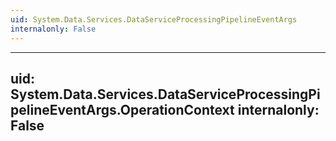 ```yaml
---
uid: System.Data.Services.DataServiceProcessingPipelineEventArgs
internalonly: False
---
```


---
uid: System.Data.Services.DataServiceProcessingPipelineEventArgs.OperationContext
internalonly: False
---
